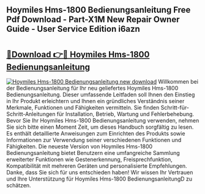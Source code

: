 ## Hoymiles Hms-1800 Bedienungsanleitung Free Pdf Download - Part-X1M New Repair Owner Guide - User Service Edition i6azn

# <h2><a href="http://df5vlgr.blite.top/?on=Hoymiles+Hms-1800+Bedienungsanleitung">🔗Download 👉🔴 Hoymiles Hms-1800 Bedienungsanleitung</a></h2>

[![Hoymiles Hms-1800 Bedienungsanleitung new download](https://i.imgur.com/lujVjoI.png)](http://df5vlgr.blite.top/?on=Hoymiles+Hms-1800+Bedienungsanleitung)
Willkommen bei der Bedienungsanleitung für Ihr neu geliefertes Hoymiles Hms-1800 Bedienungsanleitung. Dieser umfassende Leitfaden soll Ihnen den Einstieg in Ihr Produkt erleichtern und Ihnen ein gründliches Verständnis seiner Merkmale, Funktionen und Fähigkeiten vermitteln. Sie finden Schritt-für-Schritt-Anleitungen für Installation, Betrieb, Wartung und Fehlerbehebung. Bevor Sie Ihr Hoymiles Hms-1800 Bedienungsanleitung verwenden, nehmen Sie sich bitte einen Moment Zeit, um dieses Handbuch sorgfältig zu lesen. Es enthält detaillierte Anweisungen zum Einrichten des Produkts sowie Informationen zur Verwendung seiner verschiedenen Funktionen und Fähigkeiten. Die neueste Version von Hoymiles Hms-1800 Bedienungsanleitung bietet Benutzern eine umfangreiche Sammlung erweiterter Funktionen wie Gestenerkennung, Freisprechfunktion, Kompatibilität mit mehreren Geräten und personalisierte Empfehlungen. Danke, dass Sie sich für uns entschieden haben! Wir wissen Ihr Vertrauen und Ihre Unterstützung für Hoymiles Hms-1800 BedienungsanleitungD zu schätzen.
